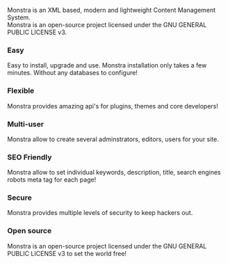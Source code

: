 <p>Monstra is an XML based, modern and lightweight Content Management System.<br>
Monstra is an open-source project licensed under the GNU GENERAL PUBLIC LICENSE v3.</p>

### Easy
<p>Easy to install, upgrade and use. Monstra installation only takes a few minutes. Without any databases to configure!</p>

### Flexible
<p>Monstra provides amazing api's for plugins, themes and core developers!</p>

### Multi-user
<p>Monstra allow to create several adminstrators, editors, users for your site.</p>

### SEO Friendly
<p>Monstra allow to set individual keywords, description, title, search engines robots meta tag for each page!</p>

### Secure
<p>Monstra provides multiple levels of security to keep hackers out.</p>

### Open source
<p>Monstra is an open-source project licensed under the GNU GENERAL PUBLIC LICENSE v3 to set the world free!</p>
